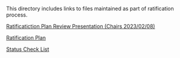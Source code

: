 This directory includes links to files maintained as part of ratification process.

[Ratificatiction Plan Review Presentation (Chairs 2023/02/08)](./N-Trace-for-RISC-V-PlanReview)

[Ratification Plan](https://docs.google.com/document/d/1Elt9-ECIAyzVe7snwCMq_K7RHPlrTe3PaDX6JaKAxJA/edit#heading=h.hym1mtuc89he)

[Status Check List](https://docs.google.com/spreadsheets/d/13vKaon759gWw5JTd7kpIhMaymnhTsn-egnScl6pnEzE/edit#gid=257164574)
